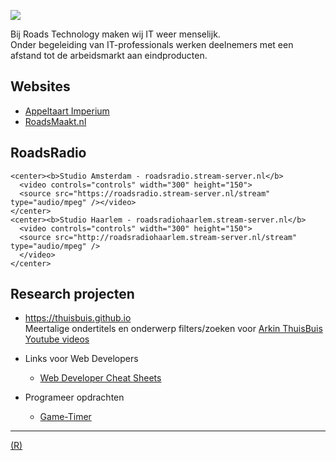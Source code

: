 [![](https://roads-technology.nl/wp-content/uploads/2019/07/logo.png)](https://roads-technology.nl)

Bij Roads Technology maken wij IT weer menselijk.  
Onder begeleiding van IT-professionals werken deelnemers met een afstand tot de arbeidsmarkt aan eindproducten.


## Websites

* [Appeltaart Imperium](https://appeltaartimperium.nl/)
* [RoadsMaakt.nl](https://roadsmaakt.nl)

## RoadsRadio

````
<center><b>Studio Amsterdam - roadsradio.stream-server.nl</b> 
  <video controls="controls" width="300" height="150">
  <source src="https://roadsradio.stream-server.nl/stream" type="audio/mpeg" /></video>
</center>
<center><b>Studio Haarlem - roadsradiohaarlem.stream-server.nl</b> 
  <video controls="controls" width="300" height="150">
  <source src="http://roadsradiohaarlem.stream-server.nl/stream" type="audio/mpeg" />
  </video>
</center>
````

## Research projecten

* https://thuisbuis.github.io  
Meertalige ondertitels en onderwerp filters/zoeken voor [Arkin ThuisBuis Youtube videos](https://www.youtube.com/c/Thuisbuis/featured)

* Links voor Web Developers

    * [Web Developer Cheat Sheets](https://dev.to/insha/the-ultimate-cheat-sheet-list-for-web-developers-2i9i)

* Programeer opdrachten

    * [Game-Timer](http://everybo.dy.fi/gametimer/gametimer.html)

<hr>

<a href="https://github.com/roads-technology/roads-technology.github.io/edit/main/README.md">(R)</a>

